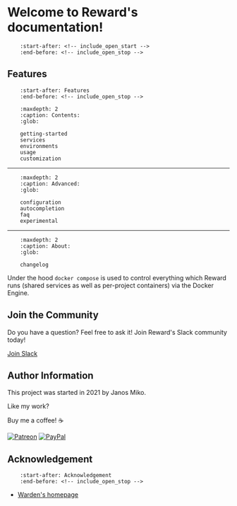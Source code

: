 # Welcome to Reward's documentation!

``` include:: ../README.md
    :start-after: <!-- include_open_start -->
    :end-before: <!-- include_open_stop -->
```

## Features

``` include:: ../README.md
    :start-after: Features
    :end-before: <!-- include_open_stop -->
```

``` toctree::
    :maxdepth: 2
    :caption: Contents:
    :glob:

    getting-started
    services
    environments
    usage
    customization
```

---

``` toctree::
    :maxdepth: 2
    :caption: Advanced:
    :glob:

    configuration
    autocompletion
    faq
    experimental
```

---

``` toctree::
    :maxdepth: 2
    :caption: About:
    :glob:

    changelog
```

Under the hood `docker compose` is used to control everything which Reward runs
(shared services as well as per-project containers) via the Docker Engine.

## Join the Community

Do you have a question? Feel free to ask it! Join Reward's Slack community today!

[Join Slack](http://rewardslack.janosmiko.com)

## Author Information

This project was started in 2021 by Janos Miko.

Like my work?

Buy me a coffee! ☕

[![Patreon](https://img.shields.io/badge/Donate-Patreon-red.svg)](https://www.patreon.com/janosmiko)
[![PayPal](https://img.shields.io/badge/Donate-PayPal-green.svg)](https://www.paypal.com/cgi-bin/webscr?cmd=_s-xclick&hosted_button_id=LUCSKSMFENMHN)

## Acknowledgement

``` include:: ../README.md
    :start-after: Acknowledgement
    :end-before: <!-- include_open_stop -->
```

* [Warden's homepage](https://warden.dev)
